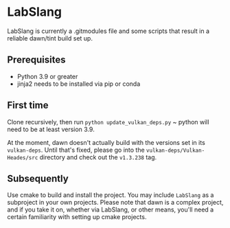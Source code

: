 # LabSlang

LabSlang is currently a .gitmodules file and some scripts
that result in a reliable dawn/tint build set up.

## Prerequisites

- Python 3.9 or greater
- jinja2 needs to be installed via pip or conda

## First time

Clone recursively, then run `python update_vulkan_deps.py` ~ python will
need to be at least version 3.9.

At the moment, dawn doesn't actually build with the versions set in its
`vulkan-deps`. Until that's fixed, please go into the 
`vulkan-deps/Vulkan-Heades/src` directory and check out the `v1.3.238` tag.

## Subsequently

Use cmake to build and install the project. You may include `LabSlang` as a
subproject in your own projects. Please note that dawn is a complex project,
and if you take it on, whether via LabSlang, or other means, you'll need a 
certain familiarity with setting up cmake projects.


